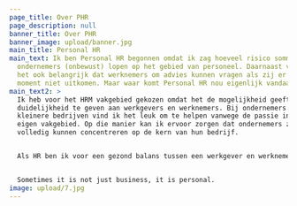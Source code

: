 ```yaml
---
page_title: Over PHR
page_description: null
banner_title: Over PHR
banner_image: upload/banner.jpg
main_title: Personal HR
main_text: Ik ben Personal HR begonnen omdat ik zag hoeveel risico sommige
  ondernemers (onbewust) lopen op het gebied van personeel. Daarnaast vond ik
  het ook belangrijk dat werknemers om advies kunnen vragen als zij er op dat
  moment niet uitkomen. Maar waar komt Personal HR nou eigenlijk vandaan?
main_text2: >
  Ik heb voor het HRM vakgebied gekozen omdat het de mogelijkheid geeft om
  duidelijkheid te geven aan werkgevers en werknemers. Bij ondernemers van
  kleinere bedrijven vind ik het leuk om te helpen vanwege de passie in hun
  eigen vakgebied. Op die manier kan ik ervoor zorgen dat ondernemers zich
  volledig kunnen concentreren op de kern van hun bedrijf.


  Als HR ben ik voor een gezond balans tussen een werkgever en werknemer. Om die reden wil ik er ook zijn voor de werknemer die vragen heeft over zijn werk, salaris, verzuim of loopbaan.


  Sometimes it is not just business, it is personal. 
image: upload/7.jpg
---
```


